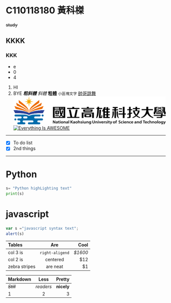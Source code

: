 #  C110118180 黃科榤
~~study~~
## KKKK
###  KKK
* e
* 0
* 4
1. HI
2. BYE
___粗斜體___ *斜體* **粗體** ``小區塊文字``
[帥哥跳舞](https://reurl.cc/4W3dnv)
![NKUST](nkust.png "高科大")
[![Everything Is AWESOME](https://img.youtube.com/vi/StTqXEQ2l-Y/0.jpg)](https://www.youtube.com/watch?v=StTqXEQ2l-Y "Everything Is AWESOME")
***
- [x] To do list
- [x] 2nd things
***
# Python
```python
s= "Python highLighting text"
print(s)
```
# javascript
```js
var s ="javascript syntax text";
alert(s)
```
| Tables    |  Are    |  Cool  |
| :------   | :----:  | -----: |
| col 3 is  | `right-aligend` | *$1600* |
| col 2 is  | centered | $12 |
| zebra stripes  | are neat | $1 |

| **Markdown**    |  **Less**    |  **Pretty**  |
| :------   | :----:  | -----: |
| ~~*Still*~~  | *readers* | **nicely** |
| 1  | 2 | 3 |
